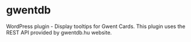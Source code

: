 # gwentdb
WordPress plugin - Display tooltips for Gwent Cards. This plugin uses the REST API provided by gwentdb.hu website.
